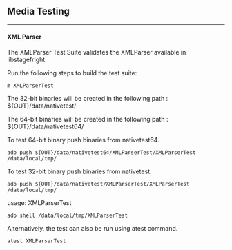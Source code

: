 ## Media Testing ##
---
#### XML Parser
The XMLParser Test Suite validates the XMLParser available in libstagefright.

Run the following steps to build the test suite:
```
m XMLParserTest
```

The 32-bit binaries will be created in the following path : ${OUT}/data/nativetest/

The 64-bit binaries will be created in the following path : ${OUT}/data/nativetest64/

To test 64-bit binary push binaries from nativetest64.
```
adb push ${OUT}/data/nativetest64/XMLParserTest/XMLParserTest /data/local/tmp/
```

To test 32-bit binary push binaries from nativetest.
```
adb push ${OUT}/data/nativetest/XMLParserTest/XMLParserTest /data/local/tmp/
```

usage: XMLParserTest
```
adb shell /data/local/tmp/XMLParserTest
```
Alternatively, the test can also be run using atest command.

```
atest XMLParserTest
```
